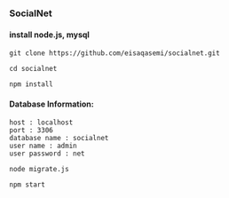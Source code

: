 ### SocialNet 

#### install node.js, mysql

`git clone https://github.com/eisaqasemi/socialnet.git`

`cd socialnet`

`npm install`

#### Database Information:
```
host : localhost
port : 3306
database name : socialnet
user name : admin
user password : net
```

`node migrate.js`

`npm start`
